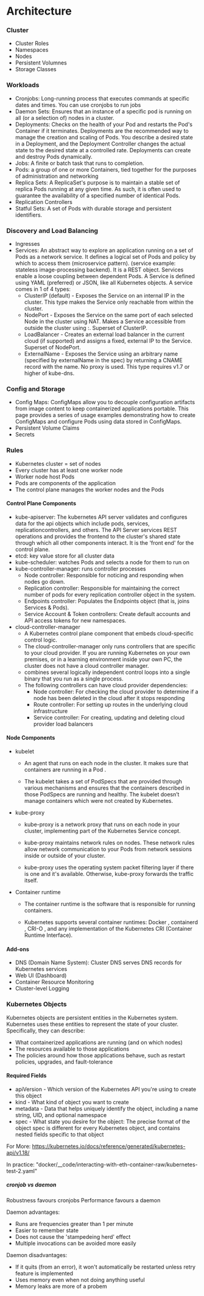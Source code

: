 # Architecture

### Cluster
- Cluster Roles
- Namespaces
- Nodes
- Persistent Volumnes
- Storage Classes

### Workloads
- Cronjobs: Long-running process that executes commands at specific dates and times. You can use cronjobs to run jobs
- Daemon Sets: Ensures that an instance of a specific pod is running on all (or a selection of) nodes in a cluster.
- Deployments: Checks on the health of your Pod and restarts the Pod's Container if it terminates. Deployments are the recommended way to manage the creation and scaling of Pods. You describe a desired state in a Deployment, and the Deployment Controller changes the actual state to the desired state at a controlled rate. Deployments can create and destroy Pods dynamically.
- Jobs: A finite or batch task that runs to completion.
- Pods: a group of one or more Containers, tied together for the purposes of administration and networking
- Replica Sets: A ReplicaSet's purpose is to maintain a stable set of replica Pods running at any given time. As such, it is often used to guarantee the availability of a specified number of identical Pods.
- Replication Controllers
- Statful Sets: A set of Pods with durable storage and persistent identifiers.

### Discovery and Load Balancing
- Ingresses
- Services: An abstract way to explore an application running on a set of Pods as a network service. It defines a logical set of Pods and policy by which to access them (microservice pattern). (service example: stateless image-processing backend). It is a REST object. Services enable a loose coupling between dependent Pods. A Service is defined using YAML (preferred) or JSON, like all Kubernetes objects. A service comes in 1 of 4 types:
    - ClusterIP (default) - Exposes the Service on an internal IP in the cluster. This type makes the Service only reachable from within the cluster.
    - NodePort - Exposes the Service on the same port of each selected Node in the cluster using NAT. Makes a Service accessible from outside the cluster using <NodeIP>:<NodePort>. Superset of ClusterIP.
    - LoadBalancer - Creates an external load balancer in the current cloud (if supported) and assigns a fixed, external IP to the Service. Superset of NodePort.
    - ExternalName - Exposes the Service using an arbitrary name (specified by externalName in the spec) by returning a CNAME record with the name. No proxy is used. This type requires v1.7 or higher of kube-dns.

### Config and Storage
- Config Maps: ConfigMaps allow you to decouple configuration artifacts from image content to keep containerized applications portable. This page provides a series of usage examples demonstrating how to create ConfigMaps and configure Pods using data stored in ConfigMaps.
- Persistent Volume Claims
- Secrets

### Rules
- Kubernetes cluster = set of nodes
- Every cluster has at least one worker node
- Worker node host Pods
- Pods are components of the application
- The control plane manages the worker nodes and the Pods


#### Control Plane Components

- kube-apiserver: The kubernetes API server validates and configures data for the api objects which include pods, services, replicationcontrollers, and others. The API Server services REST operations and provides the frontend to the cluster's shared state through which all other components interact. It is the 'front end' for the control plane.
- etcd: key value store for all cluster data
- kube-scheduler: watches Pods and selects a node for them to run on
- kube-controller-manager: runs controller processes
    - Node controller: Responsible for noticing and responding when nodes go down.
    - Replication controller: Responsible for maintaining the correct number of pods for every replication controller object in the system.
    - Endpoints controller: Populates the Endpoints object (that is, joins Services & Pods).
    - Service Account & Token controllers: Create default accounts and API access tokens for new namespaces.
- cloud-controller-manager
    - A Kubernetes control plane component that embeds cloud-specific control logic.
    - The cloud-controller-manager only runs controllers that are specific to your cloud provider. If you are running Kubernetes on your own premises, or in a learning environment inside your own PC, the cluster does not have a cloud controller manager.
    - combines several logically independent control loops into a single binary that you run as a single process.
    - The following controllers can have cloud provider dependencies:
        - Node controller: For checking the cloud provider to determine if a node has been deleted in the cloud after it stops responding
        - Route controller: For setting up routes in the underlying cloud infrastructure
        - Service controller: For creating, updating and deleting cloud provider load balancers

#### Node Components
- kubelet

    - An agent that runs on each node in the cluster. It makes sure that containers are running in a Pod .

    - The kubelet takes a set of PodSpecs that are provided through various mechanisms and ensures that the containers described in those PodSpecs are running and healthy. The kubelet doesn’t manage containers which were not created by Kubernetes.

- kube-proxy

    - kube-proxy is a network proxy that runs on each node in your cluster, implementing part of the Kubernetes Service concept.

    - kube-proxy maintains network rules on nodes. These network rules allow network communication to your Pods from network sessions inside or outside of your cluster.

    - kube-proxy uses the operating system packet filtering layer if there is one and it's available. Otherwise, kube-proxy forwards the traffic itself.

- Container runtime

    - The container runtime is the software that is responsible for running containers.

    - Kubernetes supports several container runtimes: Docker , containerd , CRI-O , and any implementation of the Kubernetes CRI (Container Runtime Interface).

#### Add-ons
- DNS (Domain Name System): Cluster DNS serves DNS records for Kubernetes services
- Web UI (Dashboard) 
- Container Resource Monitoring
- Cluster-level Logging

### Kubernetes Objects

Kubernetes objects are persistent entities in the Kubernetes system. Kubernetes uses these entities to represent the state of your cluster. Specifically, they can describe:

- What containerized applications are running (and on which nodes)
- The resources available to those applications
- The policies around how those applications behave, such as restart policies, upgrades, and fault-tolerance

#### Required Fields

- apiVersion - Which version of the Kubernetes API you're using to create this object
- kind - What kind of object you want to create
- metadata - Data that helps uniquely identify the object, including a name string, UID, and optional namespace
- spec - What state you desire for the object: The precise format of the object spec is different for every Kubernetes object, and contains nested fields specific to that object

For More: https://kubernetes.io/docs/reference/generated/kubernetes-api/v1.18/
    
In practice: "docker/__code/interacting-with-eth-container-raw/kubernetes-test-2.yaml"

##### cronjob vs daemon

Robustness favours cronjobs
Performance favours a daemon

Daemon advantages:
- Runs are frequencies greater than 1 per minute
- Easier to remember state
- Does not cause the 'stampedeing herd' effect
- Multiple invocations can be avoided more easily

Daemon disadvantages:
- If it quits (from an error), it won't automatically be restarted unless retry feature is implemented
- Uses memory even when not doing anything useful
- Memory leaks are more of a probem 

